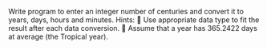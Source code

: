Write program to enter an integer number of centuries and convert it to years, days, hours and minutes.
Hints:
 Use appropriate data type to fit the result after each data conversion.
 Assume that a year has 365.2422 days at average (the Tropical year).
